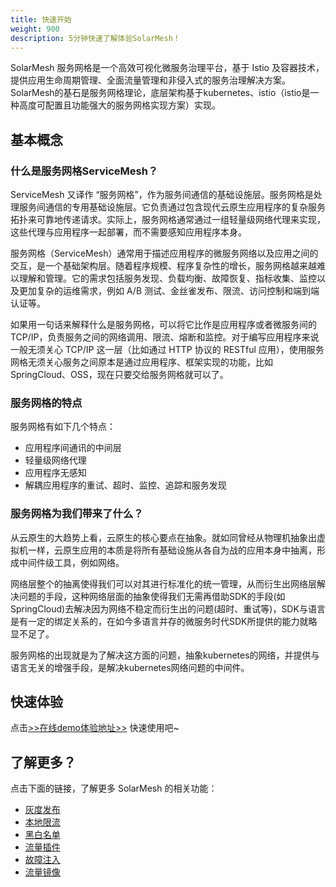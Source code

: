 ```yaml
---
title: 快速开始
weight: 900
description: 5分钟快速了解体验SolarMesh！
---
```


SolarMesh 服务网格是一个高效可视化微服务治理平台，基于 Istio 及容器技术，提供应用生命周期管理、全面流量管理和非侵入式的服务治理解决方案。
SolarMesh的基石是服务网格理论，底层架构基于kubernetes、istio（istio是一种高度可配置且功能强大的服务网格实现方案）实现。

## 基本概念

### 什么是服务网格ServiceMesh？

ServiceMesh 又译作 “服务网格”，作为服务间通信的基础设施层。服务网格是处理服务间通信的专用基础设施层。它负责通过包含现代云原生应用程序的复杂服务拓扑来可靠地传递请求。实际上，服务网格通常通过一组轻量级网络代理来实现，这些代理与应用程序一起部署，而不需要感知应用程序本身。

服务网格（ServiceMesh）通常用于描述应用程序的微服务网络以及应用之间的交互，是一个基础架构层。随着程序规模、程序复杂性的增长，服务网格越来越难以理解和管理。它的需求包括服务发现、负载均衡、故障恢复、指标收集、监控以及更加复杂的运维需求，例如 A/B 测试、金丝雀发布、限流、访问控制和端到端认证等。

如果用一句话来解释什么是服务网格，可以将它比作是应用程序或者微服务间的 TCP/IP，负责服务之间的网络调用、限流、熔断和监控。对于编写应用程序来说一般无须关心 TCP/IP 这一层（比如通过 HTTP 协议的 RESTful 应用），使用服务网格无须关心服务之间原本是通过应用程序、框架实现的功能，比如 SpringCloud、OSS，现在只要交给服务网格就可以了。

### 服务网格的特点

服务网格有如下几个特点：

* 应用程序间通讯的中间层
* 轻量级网络代理
* 应用程序无感知
* 解耦应用程序的重试、超时、监控、追踪和服务发现

### 服务网格为我们带来了什么？

从云原生的大趋势上看，云原生的核心要点在抽象。就如同曾经从物理机抽象出虚拟机一样，云原生应用的本质是将所有基础设施从各自为战的应用本身中抽离，形成中间件级工具，例如网络。

网络层整个的抽离使得我们可以对其进行标准化的统一管理，从而衍生出网络层解决问题的手段，这种网络层面的抽象使得我们无需再借助SDK的手段(如SpringCloud)去解决因为网络不稳定而衍生出的问题(超时、重试等)，SDK与语言是有一定的绑定关系的，在如今多语言并存的微服务时代SDK所提供的能力就略显不足了。

服务网格的出现就是为了解决这方面的问题，抽象kubernetes的网络，并提供与语言无关的增强手段，是解决kubernetes网络问题的中间件。

## 快速体验

 点击[>>在线demo体验地址>>](http://demo.solarmesh.cn/) 快速使用吧~

## 了解更多？

点击下面的链接，了解更多 SolarMesh 的相关功能：

- [灰度发布](/zh/docs/v1.13.x/tutorials/canary/)
- [本地限流](/zh/docs/v1.13.x/tutorials/ratelimit/)
- [黑白名单](/zh/docs/v1.13.x/tutorials/ap/)
- [流量插件](/zh/docs/v1.13.x/tutorials/mirror/)
- [故障注入](/zh/docs/v1.13.x/tutorials/fault/)
- [流量镜像](/zh/docs/v1.13.x/tutorials/mirror/)
